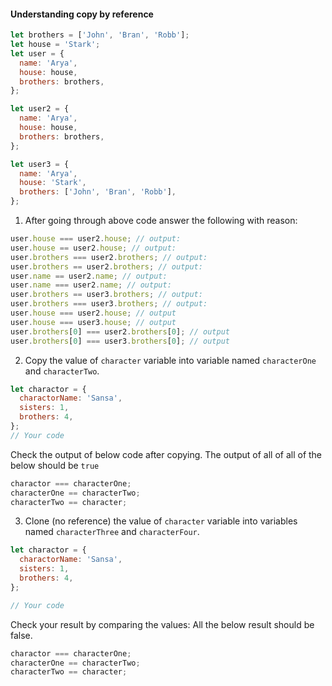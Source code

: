 #### Understanding copy by reference

```js
let brothers = ['John', 'Bran', 'Robb'];
let house = 'Stark';
let user = {
  name: 'Arya',
  house: house,
  brothers: brothers,
};

let user2 = {
  name: 'Arya',
  house: house,
  brothers: brothers,
};

let user3 = {
  name: 'Arya',
  house: 'Stark',
  brothers: ['John', 'Bran', 'Robb'],
};
```

1. After going through above code answer the following with reason:

```js
user.house === user2.house; // output:
user.house == user2.house; // output:
user.brothers === user2.brothers; // output:
user.brothers == user2.brothers; // output:
user.name == user2.name; // output:
user.name === user2.name; // output:
user.brothers == user3.brothers; // output:
user.brothers === user3.brothers; // output:
user.house === user2.house; // output
user.house === user3.house; // output
user.brothers[0] === user2.brothers[0]; // output
user.brothers[0] === user3.brothers[0]; // output
```

2. Copy the value of `character` variable into variable named `characterOne` and `characterTwo`.

```js
let charactor = {
  charactorName: 'Sansa',
  sisters: 1,
  brothers: 4,
};
// Your code
```

Check the output of below code after copying. The output of all of all of the below should be `true`

```js
charactor === characterOne;
characterOne == characterTwo;
characterTwo == character;
```

3. Clone (no reference) the value of `character` variable into variables named `characterThree` and `characterFour`.

```js
let charactor = {
  charactorName: 'Sansa',
  sisters: 1,
  brothers: 4,
};

// Your code
```

Check your result by comparing the values:
All the below result should be false.

```js
charactor === characterOne;
characterOne == characterTwo;
characterTwo == character;
```
